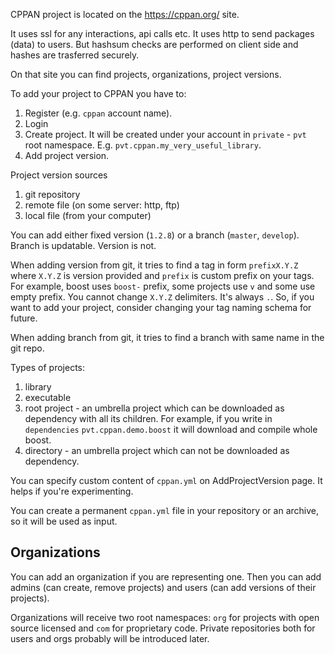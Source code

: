 CPPAN project is located on the https://cppan.org/ site.

It uses ssl for any interactions, api calls etc. It uses http to send packages (data) to users. But hashsum checks are performed on client side and hashes are trasferred securely.

On that site you can find projects, organizations, project versions.

To add your project to CPPAN you have to:

1. Register (e.g. `cppan` account name).
1. Login
1. Create project. It will be created under your account in `private` - `pvt` root namespace. E.g. `pvt.cppan.my_very_useful_library`.
1. Add project version.

Project version sources

1. git repository
2. remote file (on some server: http, ftp)
3. local file (from your computer)

You can add either fixed version (`1.2.8`) or a branch (`master`, `develop`). Branch is updatable. Version is not.

When adding version from git, it tries to find a tag in form `prefixX.Y.Z` where `X.Y.Z` is version provided and `prefix` is custom prefix on your tags. For example, boost uses `boost-` prefix, some projects use `v` and some use empty prefix. You cannot change `X.Y.Z` delimiters. It's always `.`. So, if you want to add your project, consider changing your tag naming schema for future. 

When adding branch from git, it tries to find a branch with same name in the git repo.

Types of projects:

1. library
2. executable
3. root project - an umbrella project which can be downloaded as dependency with all its children. For example, if you write in `dependencies` `pvt.cppan.demo.boost` it will download and compile whole boost.
4. directory - an umbrella project which can not be downloaded as dependency.

You can specify custom content of `cppan.yml` on AddProjectVersion page. It helps if you're experimenting.

You can create a permanent `cppan.yml` file in your repository or an archive, so it will be used as input.

## Organizations

You can add an organization if you are representing one. Then you can add admins (can create, remove projects) and users (can  add versions of their projects).

Organizations will receive two root namespaces: `org` for projects with open source licensed and `com` for proprietary code. Private repositories both for users and orgs probably will be introduced later.
